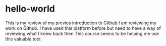 # hello-world
This is my review of my previos introduction to Github
I am reviewing my work on Github. I have used this platform before but need to have a way of reviewing what I knew back then
This course seems to be helping me use this valuable tool.
